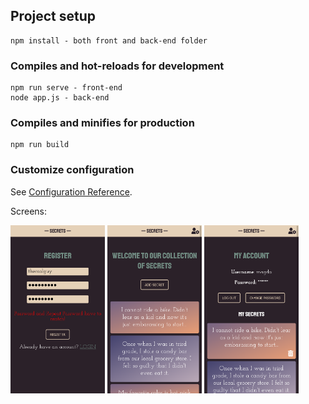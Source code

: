 ## Project setup
```
npm install - both front and back-end folder
```

### Compiles and hot-reloads for development
```
npm run serve - front-end
node app.js - back-end
```

### Compiles and minifies for production
```
npm run build
```

### Customize configuration
See [Configuration Reference](https://cli.vuejs.org/config/).

Screens:
<div display="flex">
<img src="https://github.com/mkubincova/secrets-vue/blob/master/screencaps/register.png" width=30%>
<img src="https://github.com/mkubincova/secrets-vue/blob/master/screencaps/home.png" width=30%>
<img src="https://github.com/mkubincova/secrets-vue/blob/master/screencaps/account.png" width=30%>
</div>
